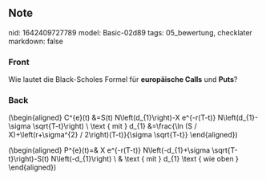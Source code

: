 ## Note
nid: 1642409727789
model: Basic-02d89
tags: 05_bewertung, checklater
markdown: false

### Front
Wie lautet die Black-Scholes Formel für <b>europäische Calls</b>
und <b>Puts</b>?

### Back
\(\begin{aligned} C^{e}(t) &=S(t) N\left(d_{1}\right)-X e^{-r(T-t)} N\left(d_{1}-\sigma \sqrt{T-t}\right) \\ \text { mit } d_{1} &=\frac{\ln (S / X)+\left(r+\sigma^{2} / 2\right)(T-t)}{\sigma \sqrt{T-t}} \end{aligned}\)

\(\begin{aligned} P^{e}(t)=& X e^{-r(T-t)} N\left(-d_{1}+\sigma \sqrt{T-t}\right)-S(t) N\left(-d_{1}\right) \\ & \text { mit } d_{1} \text { wie oben } \end{aligned}\)
